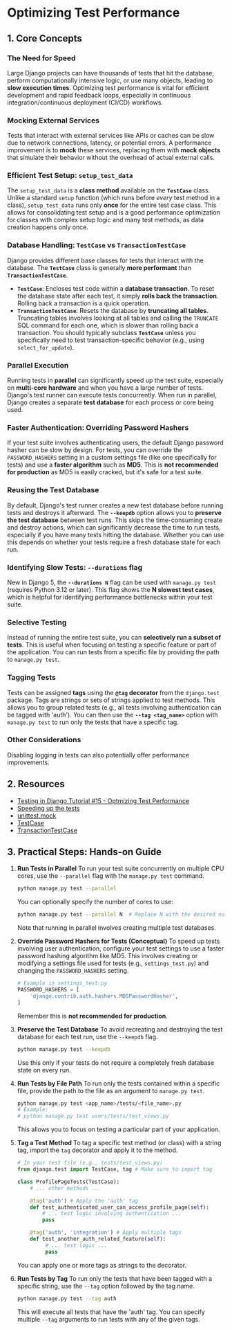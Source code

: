 # Optimizing Test Performance

## 1. Core Concepts

### The Need for Speed

Large Django projects can have thousands of tests that hit the database, perform computationally intensive logic, or use many objects, leading to **slow execution times**. Optimizing test performance is vital for efficient development and rapid feedback loops, especially in continuous integration/continuous deployment (CI/CD) workflows.

### Mocking External Services

Tests that interact with external services like APIs or caches can be slow due to network connections, latency, or potential errors. A performance improvement is to **mock** these services, replacing them with **mock objects** that simulate their behavior without the overhead of actual external calls.

### Efficient Test Setup: `setup_test_data`

The `setup_test_data` is a **class method** available on the **`TestCase`** class. Unlike a standard `setup` function (which runs before _every_ test method in a class), `setup_test_data` runs only **once** for the entire test case class. This allows for consolidating test setup and is a good performance optimization for classes with complex setup logic and many test methods, as data creation happens only once.

### Database Handling: `TestCase` vs `TransactionTestCase`

Django provides different base classes for tests that interact with the database. The **`TestCase`** class is generally **more performant** than **`TransactionTestCase`**.

- **`TestCase`**: Encloses test code within a **database transaction**. To reset the database state after each test, it simply **rolls back the transaction**. Rolling back a transaction is a quick operation.
- **`TransactionTestCase`**: Resets the database by **truncating all tables**. Truncating tables involves looking at all tables and calling the `TRUNCATE` SQL command for each one, which is slower than rolling back a transaction.
  You should typically subclass **`TestCase`** unless you specifically need to test transaction-specific behavior (e.g., using `select_for_update`).

### Parallel Execution

Running tests in **parallel** can significantly speed up the test suite, especially on **multi-core hardware** and when you have a large number of tests. Django's test runner can execute tests concurrently. When run in parallel, Django creates a separate **test database** for each process or core being used.

### Faster Authentication: Overriding Password Hashers

If your test suite involves authenticating users, the default Django password hasher can be slow by design. For tests, you can override the `PASSWORD_HASHERS` setting in a custom settings file (like one specifically for tests) and use a **faster algorithm** such as **MD5**. This is **not recommended for production** as MD5 is easily cracked, but it's safe for a test suite.

### Reusing the Test Database

By default, Django's test runner creates a new test database before running tests and destroys it afterward. The **`--keepdb`** option allows you to **preserve the test database** between test runs. This skips the time-consuming create and destroy actions, which can significantly decrease the time to run tests, especially if you have many tests hitting the database. Whether you can use this depends on whether your tests require a fresh database state for each run.

### Identifying Slow Tests: `--durations` flag

New in Django 5, the **`--durations N`** flag can be used with `manage.py test` (requires Python 3.12 or later). This flag shows the **N slowest test cases**, which is helpful for identifying performance bottlenecks within your test suite.

### Selective Testing

Instead of running the entire test suite, you can **selectively run a subset of tests**. This is useful when focusing on testing a specific feature or part of the application. You can run tests from a specific file by providing the path to `manage.py test`.

### Tagging Tests

Tests can be assigned **tags** using the **`@tag` decorator** from the `django.test` package. Tags are strings or sets of strings applied to test methods. This allows you to group related tests (e.g., all tests involving authentication can be tagged with 'auth'). You can then use the **`--tag <tag_name>`** option with `manage.py test` to run only the tests that have a specific tag.

### Other Considerations

Disabling logging in tests can also potentially offer performance improvements.

## 2. Resources

- [Testing in Django Tutorial #15 - Optmizing Test Performance](https://youtu.be/f4ndAxG54Pg?si=YFDwrUjAD1qRI2Es)
- [Speeding up the tests](https://docs.djangoproject.com/en/5.1/topics/testing/overview/#speeding-up-the-tests)
- [unittest.mock](https://docs.python.org/3/library/unittest.mock.html)
- [TestCase](https://docs.djangoproject.com/en/5.1/topics/testing/tools/#testcase)
- [TransactionTestCase](https://docs.djangoproject.com/en/5.1/topics/testing/tools/#transactiontestcase)

## 3. Practical Steps: Hands-on Guide

1.  **Run Tests in Parallel**
    To run your test suite concurrently on multiple CPU cores, use the `--parallel` flag with the `manage.py test` command.

    ```bash
    python manage.py test --parallel
    ```

    You can optionally specify the number of cores to use:

    ```bash
    python manage.py test --parallel N  # Replace N with the desired number of cores
    ```

    Note that running in parallel involves creating multiple test databases.

2.  **Override Password Hashers for Tests (Conceptual)**
    To speed up tests involving user authentication, configure your test settings to use a faster password hashing algorithm like MD5. This involves creating or modifying a settings file used for tests (e.g., `settings_test.py`) and changing the `PASSWORD_HASHERS` setting.

    ```python
    # Example in settings_test.py
    PASSWORD_HASHERS = [
        'django.contrib.auth.hashers.MD5PasswordHasher',
    ]
    ```

    Remember this is **not recommended for production**.

3.  **Preserve the Test Database**
    To avoid recreating and destroying the test database for each test run, use the `--keepdb` flag.

    ```bash
    python manage.py test --keepdb
    ```

    Use this only if your tests do not require a completely fresh database state on every run.

4.  **Run Tests by File Path**
    To run only the tests contained within a specific file, provide the path to the file as an argument to `manage.py test`.

    ```bash
    python manage.py test <app_name>/tests/<file_name>.py
    # Example:
    # python manage.py test users/tests/test_views.py
    ```

    This allows you to focus on testing a particular part of your application.

5.  **Tag a Test Method**
    To tag a specific test method (or class) with a string tag, import the `tag` decorator and apply it to the method.

    ```python
    # In your test file (e.g., tests/test_views.py)
    from django.test import TestCase, tag # Make sure to import tag

    class ProfilePageTests(TestCase):
        # ... other methods ...

        @tag('auth') # Apply the 'auth' tag
        def test_authenticated_user_can_access_profile_page(self):
            # ... test logic involving authentication ...
            pass

        @tag('auth', 'integration') # Apply multiple tags
        def test_another_auth_related_feature(self):
             # ... test logic ...
             pass
    ```

    You can apply one or more tags as strings to the decorator.

6.  **Run Tests by Tag**
    To run only the tests that have been tagged with a specific string, use the `--tag` option followed by the tag name.
    ```bash
    python manage.py test --tag auth
    ```
    This will execute all tests that have the 'auth' tag. You can specify multiple `--tag` arguments to run tests with any of the given tags.
